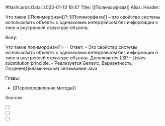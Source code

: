#flashcards
Data: 2023-01-13 19:47
Title: [[Полиморфизм]]
Alias:
Header:

Что такое [[Полиморфизм]]?::[[Полиморфизм]] – это свойство системы использовать объекты с одинаковым интерфейсом без информации о типе и внутренней структуре объекта.
<!--SR:!2023-02-05,1,130-->




Body:



Что такое полиморфизм?
!---
Ответ:
	- Это свойство системы использовать объекты с одинаковым интерфейсом без информации о типе и внутренней структуре объекта.  Дополняется LSP – Liskov substitution principle.
	- Реализуется Generic, Вариантность, Позднее(Динамическое) связывание Java
<!--SR:!2023-02-05,1,130-->





Главы:
- [[Переопределение метода]]



Sources:
- [ ] []()
- [ ] []()
- [ ] []()
